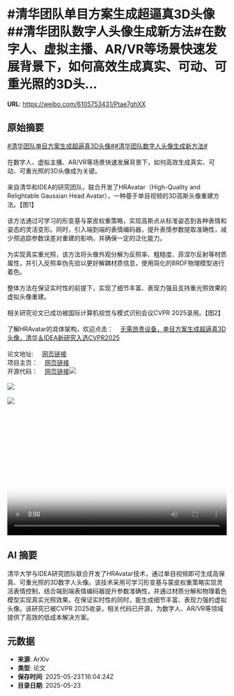 # #清华团队单目方案生成超逼真3D头像##清华团队数字人头像生成新方法#在数字人、虚拟主播、AR/VR等场景快速发展背景下，如何高效生成真实、可动、可重光照的3D头...

**URL**: https://weibo.com/6105753431/Ptae7ghXX

## 原始摘要

<a href="https://m.weibo.cn/search?containerid=231522type%3D1%26t%3D10%26q%3D%23%E6%B8%85%E5%8D%8E%E5%9B%A2%E9%98%9F%E5%8D%95%E7%9B%AE%E6%96%B9%E6%A1%88%E7%94%9F%E6%88%90%E8%B6%85%E9%80%BC%E7%9C%9F3D%E5%A4%B4%E5%83%8F%23&amp;extparam=%23%E6%B8%85%E5%8D%8E%E5%9B%A2%E9%98%9F%E5%8D%95%E7%9B%AE%E6%96%B9%E6%A1%88%E7%94%9F%E6%88%90%E8%B6%85%E9%80%BC%E7%9C%9F3D%E5%A4%B4%E5%83%8F%23" data-hide=""><span class="surl-text">#清华团队单目方案生成超逼真3D头像#</span></a><a href="https://m.weibo.cn/search?containerid=231522type%3D1%26t%3D10%26q%3D%23%E6%B8%85%E5%8D%8E%E5%9B%A2%E9%98%9F%E6%95%B0%E5%AD%97%E4%BA%BA%E5%A4%B4%E5%83%8F%E7%94%9F%E6%88%90%E6%96%B0%E6%96%B9%E6%B3%95%23&amp;extparam=%23%E6%B8%85%E5%8D%8E%E5%9B%A2%E9%98%9F%E6%95%B0%E5%AD%97%E4%BA%BA%E5%A4%B4%E5%83%8F%E7%94%9F%E6%88%90%E6%96%B0%E6%96%B9%E6%B3%95%23" data-hide=""><span class="surl-text">#清华团队数字人头像生成新方法#</span></a><br><br>在数字人、虚拟主播、AR/VR等场景快速发展背景下，如何高效生成真实、可动、可重光照的3D头像成为关键。<br><br>来自清华和IDEA的研究团队，联合开发了HRAvatar（High-Quality and Relightable Gaussian Head Avatar），一种基于单目视频的3D高斯头像重建方法。【图1】<br><br>该方法通过可学习的形变基与蒙皮权重策略，实现高斯点从标准姿态到各种表情和姿态的灵活变形。同时，引入端到端的表情编码器，提升表情参数提取准确性，减少预追踪参数误差对重建的影响，并确保一定的泛化能力。<br><br>为实现真实重光照，该方法将头像外观分解为反照率、粗糙度、菲涅尔反射等材质属性，并引入反照率伪先验以更好解耦材质信息，使用简化的BRDF物理模型进行着色。<br><br>整体方法在保证实时性的前提下，实现了细节丰富、表现力强且支持重光照效果的虚拟头像重建。<br><br>相关研究论文已成功被国际计算机视觉与模式识别会议CVPR 2025录用。【图2】<br><br>了解HRAvatar的具体架构，欢迎点击：<a href="https://weibo.cn/sinaurl?u=https%3A%2F%2Fmp.weixin.qq.com%2Fs%2F8coJ36mVclezh9U1tjU01Q" data-hide=""><span class="url-icon"><img style="width: 1rem;height: 1rem" src="https://h5.sinaimg.cn/upload/2015/09/25/3/timeline_card_small_web_default.png" referrerpolicy="no-referrer"></span><span class="surl-text">无需昂贵设备，单目方案生成超逼真3D头像，清华＆IDEA新研究入选CVPR2025</span></a><br><br>论文地址: <a href="https://weibo.cn/sinaurl?u=https%3A%2F%2Farxiv.org%2Fpdf%2F2503.08224" data-hide=""><span class="url-icon"><img style="width: 1rem;height: 1rem" src="https://h5.sinaimg.cn/upload/2015/09/25/3/timeline_card_small_web_default.png" referrerpolicy="no-referrer"></span><span class="surl-text">网页链接</span></a><br>项目主页：<a href="https://weibo.cn/sinaurl?u=https%3A%2F%2Feastbeanzhang.github.io%2FHRAvatar%2F" data-hide=""><span class="url-icon"><img style="width: 1rem;height: 1rem" src="https://h5.sinaimg.cn/upload/2015/09/25/3/timeline_card_small_web_default.png" referrerpolicy="no-referrer"></span><span class="surl-text">网页链接</span></a><br>开源代码：<a href="https://weibo.cn/sinaurl?u=https%3A%2F%2Fgithub.com%2FPixel-Talk%2FHRAvatar" data-hide=""><span class="url-icon"><img style="width: 1rem;height: 1rem" src="https://h5.sinaimg.cn/upload/2015/09/25/3/timeline_card_small_web_default.png" referrerpolicy="no-referrer"></span><span class="surl-text">网页链接</span></a><img style="" src="https://tvax3.sinaimg.cn/large/006Fd7o3gy1i1pisztdd6j30n407rjwc.jpg" referrerpolicy="no-referrer"><br><br><img style="" src="https://tvax1.sinaimg.cn/large/006Fd7o3gy1i1pit15tszj30jk060q47.jpg" referrerpolicy="no-referrer"><br><br><img style="" src="https://tvax1.sinaimg.cn/large/006Fd7o3ly1i1piuicglxj31hc0u0n05.jpg" referrerpolicy="no-referrer"><br><br><br clear="both"><div style="clear: both"></div><video controls="controls" poster="https://tvax1.sinaimg.cn/orj480/006Fd7o3ly1i1piuhvfh1j31hc0u0n05.jpg" style="width: 100%"><source src="https://f.video.weibocdn.com/o0/Lv0mi5jflx08otf7mU2k01041200MZEe0E010.mp4?label=mp4_720p&amp;template=1280x720.25.0&amp;ori=0&amp;ps=1CwnkDw1GXwCQx&amp;Expires=1748019734&amp;ssig=nlcae7fTKZ&amp;KID=unistore,video"><source src="https://f.video.weibocdn.com/o0/Gr1ptBxHlx08oteZ3u9W01041200oUBI0E010.mp4?label=mp4_hd&amp;template=852x480.25.0&amp;ori=0&amp;ps=1CwnkDw1GXwCQx&amp;Expires=1748019734&amp;ssig=B%2FA5ctNWnn&amp;KID=unistore,video"><source src="https://f.video.weibocdn.com/o0/FNmgm4XKlx08oteYm9Xq01041200fjpY0E010.mp4?label=mp4_ld&amp;template=640x360.25.0&amp;ori=0&amp;ps=1CwnkDw1GXwCQx&amp;Expires=1748019734&amp;ssig=sunFGARomf&amp;KID=unistore,video"><p>视频无法显示，请前往<a href="https://video.weibo.com/show?fid=1034%3A5169507199811691" target="_blank" rel="noopener noreferrer">微博视频</a>观看。</p></video>

## AI 摘要

清华大学与IDEA研究团队联合开发了HRAvatar技术，通过单目视频即可生成高保真、可重光照的3D数字人头像。该技术采用可学习形变基与蒙皮权重策略实现灵活表情控制，结合端到端表情编码器提升参数准确性，并通过材质分解和物理着色模型实现真实光照效果。在保证实时性的同时，能生成细节丰富、表现力强的虚拟头像。该研究已被CVPR 2025收录，相关代码已开源，为数字人、AR/VR等领域提供了高效的低成本解决方案。

## 元数据

- **来源**: ArXiv
- **类型**: 论文
- **保存时间**: 2025-05-23T16:04:24Z
- **目录日期**: 2025-05-23

